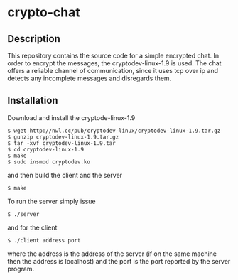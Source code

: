 # crypto-chat

## Description

This repository contains the source code for a simple encrypted chat. In order to encrypt the messages, the cryptodev-linux-1.9 is used. The chat offers a reliable channel of communication, since it uses tcp over ip and detects any incomplete messages and disregards them.
## Installation

Download and install the cryptode-linux-1.9

```
$ wget http://nwl.cc/pub/cryptodev-linux/cryptodev-linux-1.9.tar.gz
$ gunzip cryptodev-linux-1.9.tar.gz
$ tar -xvf cryptodev-linux-1.9.tar
$ cd cryptodev-linux-1.9
$ make
$ sudo insmod cryptodev.ko
```

and then build the client and the server
```
$ make
```

To run the server simply issue
```
$ ./server
```
and for the client
```
$ ./client address port
```
where the address is the address of the server (if on the same machine then the address is localhost) and the port is the port reported by the server program.